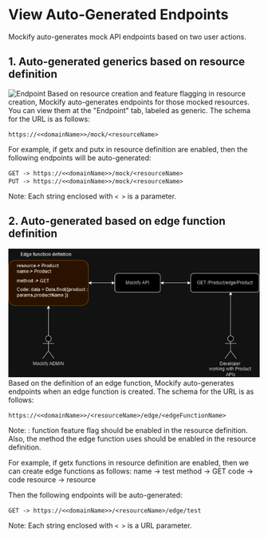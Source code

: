 
# View Auto-Generated Endpoints

Mockify auto-generates mock API endpoints based on two user actions.

## 1. Auto-generated generics based on resource definition
![Endpoint](https://github.com/ARAldhafeeri/mockify-docs/blob/main/imgs/resourcepage.png?raw=true)
Based on resource creation and feature flagging in resource creation, Mockify auto-generates endpoints for those mocked resources. You can view them at the "Endpoint" tab, labeled as generic. The schema for the URL is as follows:

```plaintext
https://<<domainName>>/mock/<resourceName>
```
For example, if getx and putx in resource definition are enabled, then the following endpoints will be auto-generated:
   
```plaintext
GET -> https://<<domainName>>/mock/<resourceName>
PUT -> https://<<domainName>>/mock/<resourceName>
```

Note: Each string enclosed with `< >` is a parameter.

## 2. Auto-generated based on edge function definition
![Endpoint](https://github.com/ARAldhafeeri/mockify-docs/blob/main/imgs/endpointedge.png?raw=true)
Based on the definition of an edge function, Mockify auto-generates endpoints when an edge function is created. The schema for the URL is as follows:

```plaintext
https://<<domainName>>/<resourceName>/edge/<edgeFunctionName>
```
Note: : function feature flag should be enabled in the resource definition. Also, the method the edge function uses should be enabled in the resource definition.

For example, if getx functions in resource definition are enabled, then we can create edge functions as follows:
name -> test
method -> GET
code -> code
resource -> resource

Then the following endpoints will be auto-generated:
   
```plaintext
GET -> https://<<domainName>>/<resourceName>/edge/test
```

Note: Each string enclosed with `< >` is a URL parameter.
